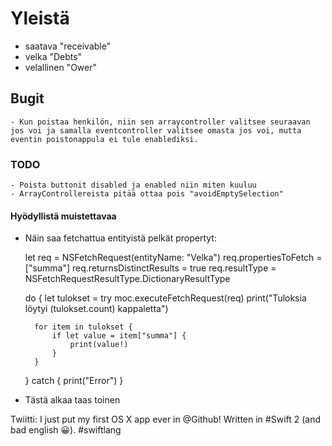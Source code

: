 # Yleistä
- saatava "receivable"
- velka "Debts"
- velallinen "Ower"

## Bugit
    - Kun poistaa henkilön, niin sen arraycontroller valitsee seuraavan jos voi ja samalla eventcontroller valitsee omasta jos voi, mutta eventin poistonappula ei tule enablediksi.

### TODO
    - Poista buttonit disabled ja enabled niin miten kuuluu
    - ArrayControllereista pitää ottaa pois "avoidEmptySelection"


#### Hyödyllistä muistettavaa

- Näin saa fetchattua entityistä pelkät propertyt:

    let req = NSFetchRequest(entityName: "Velka")
    req.propertiesToFetch = ["summa"]
    req.returnsDistinctResults = true
    req.resultType = NSFetchRequestResultType.DictionaryResultType

    do {
        let tulokset = try moc.executeFetchRequest(req)
        print("Tuloksia löytyi \(tulokset.count) kappaletta")

        for item in tulokset {
            if let value = item["summa"] {
                print(value!)
            }
        }
    } catch {
        print("Error")
    }
    
- Tästä alkaa taas toinen 


Twiitti: I just put my first OS X app ever in @Github! Written in #Swift 2 (and bad english 😀). #swiftlang